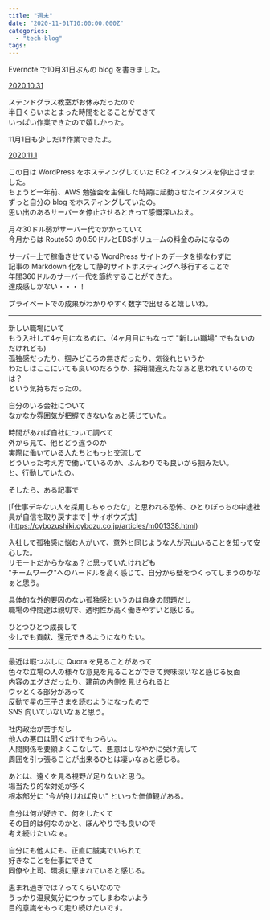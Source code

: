 ```yaml
---
title: "週末"
date: "2020-11-01T10:00:00.000Z"
categories: 
  - "tech-blog"
tags: 
---
```


Evernote で10月31日ぶんの blog を書きました。  

[2020.10.31](https://www.evernote.com/shard/s451/client/snv?noteGuid=5f73efb8-a651-ec53-32ea-c1bad81af93e&noteKey=a92c88e9051b7b085830b535aa8cfb7e&sn=https%3A%2F%2Fwww.evernote.com%2Fshard%2Fs451%2Fsh%2F5f73efb8-a651-ec53-32ea-c1bad81af93e%2Fa92c88e9051b7b085830b535aa8cfb7e&title=11%25E6%259C%2588_%25E6%258A%2580%25E8%25A1%2593NOTE)

ステンドグラス教室がお休みだったので  
半日くらいまとまった時間をとることができて  
いっぱい作業できたので嬉しかった。  

11月1日も少しだけ作業できたよ。  

[2020.11.1](https://www.evernote.com/shard/s451/client/snv?noteGuid=1998a867-459c-7b67-8304-39d0d177da37&noteKey=e98926e782c613d6667a95c7eca27b79&sn=https%3A%2F%2Fwww.evernote.com%2Fshard%2Fs451%2Fsh%2F1998a867-459c-7b67-8304-39d0d177da37%2Fe98926e782c613d6667a95c7eca27b79&title=2020.11.1)

この日は WordPress をホスティングしていた EC2 インスタンスを停止させました。  
ちょうど一年前、AWS 勉強会を主催した時期に起動させたインスタンスで  
ずっと自分の blog をホスティングしていたの。  
思い出のあるサーバーを停止させるときって感慨深いねえ。  

月々30ドル弱がサーバー代でかかっていて  
今月からは Route53 の0.50ドルとEBSボリュームの料金のみになるの  

サーバー上で稼働させている WordPress サイトのデータを損なわずに  
記事の Markdown 化をして静的サイトホスティングへ移行することで  
年間360ドルのサーバー代を節約することができた。  
達成感しかない・・・！  

プライベートでの成果がわかりやすく数字で出せると嬉しいね。  

---

新しい職場にいて  
もう入社して4ヶ月になるのに、(4ヶ月目にもなって "新しい職場" でもないのだけれども)  
孤独感だったり、掴みどころの無さだったり、気後れというか  
わたしはここにいても良いのだろうか、採用間違えたなぁと思われているのでは？  
という気持ちだったの。  

自分のいる会社について  
なかなか雰囲気が把握できないなぁと感じていた。  

時間があれば自社について調べて  
外から見て、他とどう違うのか  
実際に働いている人たちともっと交流して  
どういった考え方で働いているのか、ふんわりでも良いから掴みたい。  
と、行動していたの。  

そしたら、ある記事で

[「仕事デキない人を採用しちゃったな」と思われる恐怖、ひとりぼっちの中途社員が自信を取り戻すまで | サイボウズ式]
(https://cybozushiki.cybozu.co.jp/articles/m001338.html)

入社して孤独感に悩む人がいて、意外と同じような人が沢山いることを知って安心した。  
リモートだからかなぁ？と思っていたけれども  
"チームワーク"へのハードルを高く感じて、自分から壁をつくってしまうのかなぁと思う。  

具体的な外的要因のない孤独感というのは自身の問題だし  
職場の仲間達は親切で、透明性が高く働きやすいと感じる。  

ひとつひとつ成長して  
少しでも貢献、還元できるようになりたい。  

---

最近は暇つぶしに Quora を見ることがあって  
色々な立場の人の様々な意見を見ることができて興味深いなと感じる反面  
内容のエグさだったり、建前の内側を見せられると  
ウッとくる部分があって  
反動で星の王子さまを読むようになったので  
SNS 向いていないなぁと思う。  

社内政治が苦手だし  
他人の悪口は聞くだけでもつらい。  
人間関係を要領よくこなして、悪意はしなやかに受け流して  
周囲を引っ張ることが出来るひとは凄いなぁと感じる。  

あとは、遠くを見る視野が足りないと思う。  
場当たり的な対処が多く  
根本部分に "今が良ければ良い" といった価値観がある。  

自分は何が好きで、何をしたくて  
その目的は何なのかと、ぼんやりでも良いので  
考え続けたいなぁ。  

自分にも他人にも、正直に誠実でいられて  
好きなことを仕事にできて  
同僚や上司、環境に恵まれていると感じる。  

恵まれ過ぎでは？ってくらいなので  
うっかり温泉気分につかってしまわないよう  
目的意識をもって走り続けたいです。  
